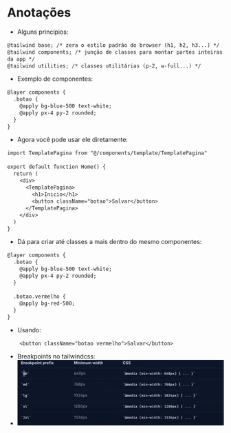 # Anotações

* Alguns princípios:
```vim
@tailwind base; /* zera o estilo padrão do browser (h1, h2, h3...) */
@tailwind components; /* junção de classes para montar partes inteiras da app */
@tailwind utilities; /* classes utilitárias (p-2, w-full...) */
```
* Exemplo de componentes:
```vim
@layer components {
  .botao {
    @apply bg-blue-500 text-white;
    @apply px-4 py-2 rounded;
  }
}
```
* Agora você pode usar ele diretamente:
```vim
import TemplatePagina from "@/components/template/TemplatePagina"

export default function Home() {
  return (
    <div>
      <TemplatePagina>
        <h1>Inicio</h1>
        <button className="botao">Salvar</button>
      </TemplatePagina>
    </div>
  )
}
```

* Dá para criar até classes a mais dentro do mesmo componentes:
```vim
@layer components {
  .botao {
    @apply bg-blue-500 text-white;
    @apply px-4 py-2 rounded;
  }

  .botao.vermelho {
    @apply bg-red-500;
  }
}
```
* Usando:
```vim
    <button className="botao vermelho">Salvar</button>
```
* Breakpoints no tailwindcss:
* ![alt text](image.png)